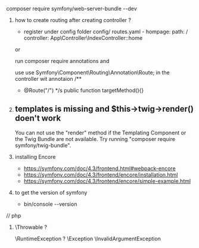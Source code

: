 composer require symfony/web-server-bundle --dev


1. how to create routing after creating controller ?
	
	- register under config folder
	config/
		routes.yaml 
			- hompage:
			  path: /
			  controller: App\Controller\IndexController::home

	or

	run composer require annotations
	and 

	use use Symfony\Component\Routing\Annotation\Route; in the controller wit annotaion
	/**
	* @Route("/")
	*/s
	public function targetMethod(){}




2. templates is missing and $this->twig->render() doen't work
	- 
	You can not use the "render" method if the Templating Component or the Twig Bundle are not available. Try running "composer require symfony/twig-bundle".



3. installing Encore
	- https://symfony.com/doc/4.3/frontend.html#webpack-encore
	- https://symfony.com/doc/4.3/frontend/encore/installation.html
	- https://symfony.com/doc/4.3/frontend/encore/simple-example.html

4. to get the version of symfony 
	- bin/console --version


// php 
1.  \Throwable ?

	\RuntimeException ?
	\Exception
	\InvalidArgumentException




